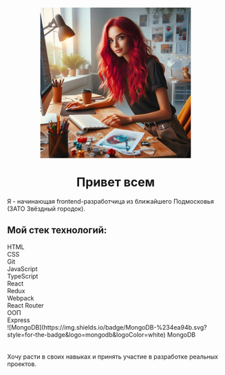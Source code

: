 <p align="center">
<img src="https://github.com/katkovatanya/katkovatanya/blob/main/illustration.jpg" width="350" align="center">
</p>
<h1 align="center">Привет всем</h1>
Я - начинающая frontend-разработчица из ближайшего Подмосковья (ЗАТО Звёздный городок).
<h2>Мой стек технологий:</h2>
HTML<br>
CSS<br>
Git<br>
JavaScript<br>
TypeScript<br>
React<br>
Redux<br>
Webpack<br>
React Router<br>
ООП<br>
Express<br>
![MongoDB](https://img.shields.io/badge/MongoDB-%234ea94b.svg?style=for-the-badge&logo=mongodb&logoColor=white)
MongoDB<br>
<br>
<br>
Хочу расти в своих навыках и принять участие в разработке реальных проектов.
